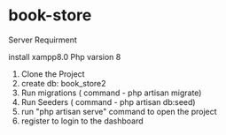 # book-store

Server Requirment

install xampp8.0
Php varsion 8




1. Clone the Project
2. create db: book_store2
3. Run migrations ( command -  php artisan migrate)
4. Run Seeders ( command - php artisan db:seed)
5. run "php artisan serve" command to open the project
6. register to login to the dashboard

